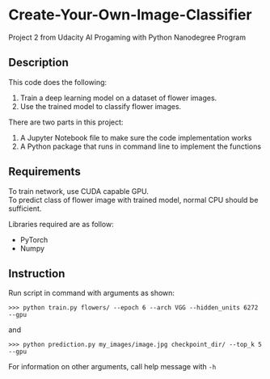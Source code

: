 # Create-Your-Own-Image-Classifier
Project 2 from Udacity AI Progaming with Python Nanodegree Program

## Description
This code does the following:
1. Train a deep learning model on a dataset of flower images.
2. Use the trained model to classify flower images.

There are two parts in this project:
1. A Jupyter Notebook file to make sure the code implementation works
2. A Python package that runs in command line to implement the functions 

## Requirements
To train network, use CUDA capable GPU.  
To predict class of flower image with trained model, normal CPU should be sufficient.
  
Libraries required are as follow:
- PyTorch
- Numpy

## Instruction
Run script in command with arguments as shown:
```
>>> python train.py flowers/ --epoch 6 --arch VGG --hidden_units 6272 --gpu
```
and
```
>>> python prediction.py my_images/image.jpg checkpoint_dir/ --top_k 5 --gpu
```
For information on other arguments, call help message with `-h`

